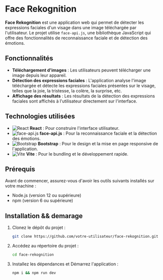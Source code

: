 # Face Rekognition

**Face Rekognition** est une application web qui permet de détecter les expressions faciales d'un visage dans une image téléchargée par l'utilisateur. Le projet utilise `face-api.js`, une bibliothèque JavaScript qui offre des fonctionnalités de reconnaissance faciale et de détection des émotions.

## Fonctionnalités

- **Téléchargement d'images** : Les utilisateurs peuvent télécharger une image depuis leur appareil.
- **Détection des expressions faciales** : L'application analyse l'image téléchargée et détecte les expressions faciales présentes sur le visage, telles que la joie, la tristesse, la colère, la surprise, etc.
- **Affichage des résultats** : Les résultats de la détection des expressions faciales sont affichés à l'utilisateur directement sur l'interface.

## Technologies utilisées

- ![React](https://img.shields.io/badge/React-20232A?style=for-the-badge&logo=react&logoColor=61DAFB) **React** : Pour construire l'interface utilisateur.
- ![face-api.js](https://img.shields.io/badge/face--api.js-000000?style=for-the-badge&logo=javascript&logoColor=white) **face-api.js** : Pour la reconnaissance faciale et la détection des émotions.
- ![Bootstrap](https://img.shields.io/badge/Bootstrap-563D7C?style=for-the-badge&logo=bootstrap&logoColor=white) **Bootstrap** : Pour le design et la mise en page responsive de l'application.
- ![Vite](https://img.shields.io/badge/Vite-646CFF?style=for-the-badge&logo=vite&logoColor=white) **Vite** : Pour le bundling et le développement rapide.

## Prérequis

Avant de commencer, assurez-vous d'avoir les outils suivants installés sur votre machine :

- Node.js (version 12 ou supérieure)
- npm (version 6 ou supérieure)

## Installation && demarage

1. Clonez le dépôt du projet :

   ```bash
   git clone https://github.com/votre-utilisateur/face-rekognition.git

2. Accédez au répertoire du projet :

   ```bash
   cd face-rekognition

2. Installez les dépendances et Démarrez l'application :

   ```bash
   npm i && npm run dev


